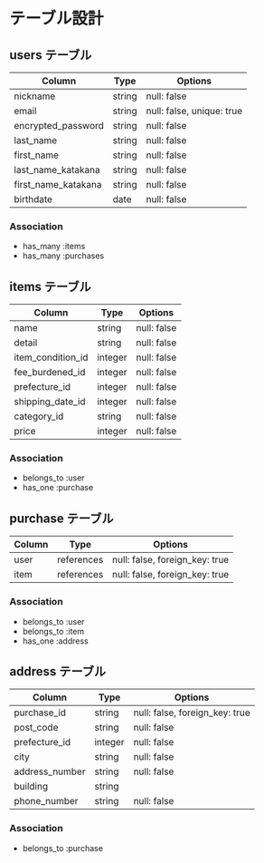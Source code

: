 # テーブル設計

## users テーブル

| Column              | Type   | Options                   |
| ------------------- | ------ | ------------------------- |
| nickname            | string | null: false               |
| email               | string | null: false, unique: true |
| encrypted_password  | string | null: false               |
| last_name           | string | null: false               |
| first_name          | string | null: false               |
| last_name_katakana  | string | null: false               |
| first_name_katakana | string | null: false               |
| birthdate           | date   | null: false               |

### Association

- has_many :items
- has_many :purchases


## items テーブル

| Column            | Type    | Options     |
| ----------------- | ------- | ----------- |
| name              | string  | null: false |
| detail            | string  | null: false |
| item_condition_id | integer | null: false |
| fee_burdened_id   | integer | null: false |
| prefecture_id     | integer | null: false |
| shipping_date_id  | integer | null: false |
| category_id       | string  | null: false |
| price             | integer | null: false |

### Association

- belongs_to :user
- has_one :purchase


## purchase テーブル

| Column | Type       | Options                        |
| ------ | ---------- | ------------------------------ |
| user   | references | null: false, foreign_key: true |
| item   | references | null: false, foreign_key: true |

### Association

- belongs_to :user
- belongs_to :item
- has_one :address


## address テーブル

| Column         | Type    | Options                        |
| -------------- | ------- | ------------------------------ |
| purchase_id    | string  | null: false, foreign_key: true |
| post_code      | string  | null: false                    |
| prefecture_id  | integer | null: false                    |
| city           | string  | null: false                    |
| address_number | string  | null: false                    |
| building       | string  |                                |
| phone_number   | string  | null: false                    |

### Association

- belongs_to :purchase